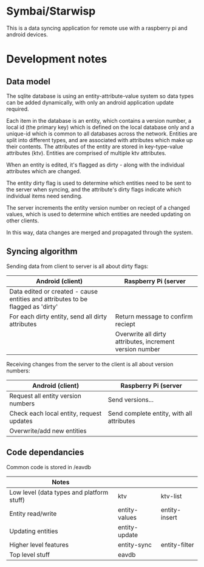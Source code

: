 Symbai/Starwisp
===============

This is a data syncing application for remote use with a raspberry pi and
android devices.

Development notes
=================

Data model
----------

The sqlite database is using an entity-attribute-value system so data types can
be added dynamically, with only an android application update required.

Each item in the database is an entity, which contains a version number,
a local id (the primary key) which is defined on the local database only
and a unique-id which is common to all databases across the
network. Entities are split into different types, and are associated
with attributes which make up their contents. The attributes of the
entity are stored in key-type-value attributes (ktv). Entities are
comprised of multiple ktv attributes.

When an entity is edited, it's flagged as dirty - along with the
individual attributes which are changed.

The entity dirty flag is used to determine which entities need to be
sent to the server when syncing, and the attribute's dirty flags
indicate which individual items need sending.

The server increments the entity version number on reciept of a changed
values, which is used to determine which entities are needed updating on
other clients.

In this way, data changes are merged and propagated through the system.


Syncing algorithm
-----------------

Sending data from client to server is all about dirty flags:

| Android (client)              |   Raspberry Pi (server       |
|-------------------------------|------------------------------|
| Data edited or created - cause entities and attributes to be flagged as 'dirty' |      |
| For each dirty entity, send all dirty attributes | Return message to confirm reciept |
|                               | Overwrite all dirty attributes, increment version number |

Receiving changes from the server to the client is all about version numbers:

| Android (client)              |   Raspberry Pi (server       |
|-------------------------------|------------------------------|
| Request all entity version numbers | Send versions...      |
| Check each local entity, request updates | Send complete entity, with all attributes |
| Overwrite/add new entities    |  |



Code dependancies
-----------------

Common code is stored in /eavdb

| Notes |   |  |
| ----|----------|----------------|
| Low level (data types and platform stuff) | ktv |   ktv-list      |   sql/racket-fix        |
| Entity read/write |   entity-values  | entity-insert | entity-get |
| Updating entities |          entity-update |
| Higher level features |   entity-sync    |        entity-filter |
| Top level stuff |       eavdb |
